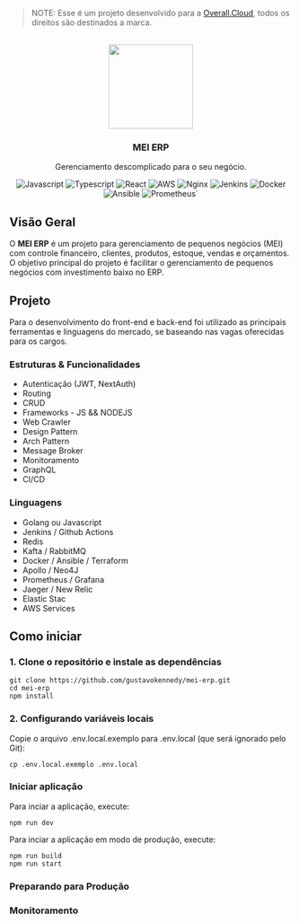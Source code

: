 > NOTE: Esse é um projeto desenvolvido para a <a href="https://overall.cloud">Overall.Cloud</a>, todos os direitos são destinados a marca.

<p align="center">
   <br/>
   <a href="https://overall.cloud" target="_blank"><img width="150px" src="https://overall.cloud/wp-content/uploads/2021/08/lateral-icone-colorido-texto-colorido-overall-cloud.png" /></a>
   <h3 align="center">MEI ERP</h3>
   <p align="center">
   Gerenciamento descomplicado para o seu negócio.
   </p>
   <p align="center" style="align: center;">
        <img alt="Javascript" src="https://img.shields.io/badge/JavaScript-F7DF1E?style=for-the-badge&logo=javascript&logoColor=black">
        <img alt="Typescript" src="https://img.shields.io/badge/TypeScript-007ACC?style=for-the-badge&logo=typescript&logoColor=white">
        <img alt="React" src="https://img.shields.io/badge/React-20232A?style=for-the-badge&logo=react&logoColor=61DAFB">
        <img alt="AWS" src="https://img.shields.io/badge/Amazon_AWS-232F3E?style=for-the-badge&logo=amazon-aws&logoColor=white">
        <img alt="Nginx" src="https://img.shields.io/badge/Nginx-009639?style=for-the-badge&logo=nginx&logoColor=white">
        <img alt="Jenkins" src="https://img.shields.io/badge/Jenkins-D33833?style=for-the-badge&logo=jenkins&logoColor=white">
        <img alt="Docker" src="https://img.shields.io/badge/Docker-2496ED?style=for-the-badge&logo=docker&logoColor=white">
        <img alt="Ansible" src="https://img.shields.io/badge/Ansible-000000?style=for-the-badge&logo=Ansible&logoColor=white">
        <img alt="Prometheus`" src="https://img.shields.io/badge/Prometheus-E6522C?style=for-the-badge&logo=prometheus&logoColor=white">
   </p>
</p>

## Visão Geral
O <b>MEI ERP</b> é um projeto para gerenciamento de pequenos negócios (MEI) com controle financeiro, clientes, produtos, estoque, vendas e orçamentos. O objetivo principal do projeto é facilitar o gerenciamento de pequenos negócios com investimento baixo no ERP.

## Projeto
Para o desenvolvimento do front-end e back-end foi utilizado as principais ferramentas e linguagens do mercado, se baseando nas vagas oferecidas para os cargos.

### Estruturas & Funcionalidades
* Autenticação (JWT, NextAuth)
* Routing
* CRUD
* Frameworks - JS && NODEJS
* Web Crawler
* Design Pattern
* Arch Pattern
* Message Broker
* Monitoramento
* GraphQL
* CI/CD

### Linguagens
* Golang ou Javascript 
* Jenkins / Github Actions
* Redis
* Kafta / RabbitMQ
* Docker / Ansible / Terraform
* Apollo / Neo4J
* Prometheus / Grafana
* Jaeger / New Relic
* Elastic Stac
* AWS Services

## Como iniciar
### 1. Clone o repositório e instale as dependências

```
git clone https://github.com/gustavokennedy/mei-erp.git
cd mei-erp
npm install
```
### 2. Configurando variáveis locais

Copie o arquivo .env.local.exemplo para .env.local (que será ignorado pelo Git):

```
cp .env.local.exemplo .env.local
```

### Iniciar aplicação

Para inciar a aplicação, execute:

```
npm run dev
```

Para inciar a aplicação em modo de produção, execute:

```
npm run build
npm run start
```

### Preparando para Produção

### Monitoramento
